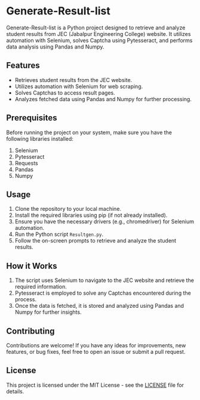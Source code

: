 # Generate-Result-list

Generate-Result-list is a Python project designed to retrieve and analyze student results from JEC (Jabalpur Engineering College) website. It utilizes automation with Selenium, solves Captcha using Pytesseract, and performs data analysis using Pandas and Numpy.

## Features

- Retrieves student results from the JEC website.
- Utilizes automation with Selenium for web scraping.
- Solves Captchas to access result pages.
- Analyzes fetched data using Pandas and Numpy for further processing.

## Prerequisites

Before running the project on your system, make sure you have the following libraries installed:

1. Selenium
2. Pytesseract
3. Requests
4. Pandas
5. Numpy

## Usage

1. Clone the repository to your local machine.
2. Install the required libraries using pip (if not already installed).
3. Ensure you have the necessary drivers (e.g., chromedriver) for Selenium automation.
4. Run the Python script `Resultgen.py`.
5. Follow the on-screen prompts to retrieve and analyze the student results.

## How it Works

1. The script uses Selenium to navigate to the JEC website and retrieve the required information.
2. Pytesseract is employed to solve any Captchas encountered during the process.
3. Once the data is fetched, it is stored and analyzed using Pandas and Numpy for further insights.

## Contributing

Contributions are welcome! If you have any ideas for improvements, new features, or bug fixes, feel free to open an issue or submit a pull request.

## License

This project is licensed under the MIT License - see the [LICENSE](LICENSE) file for details.
